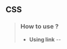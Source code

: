 ## CSS

> ### How to use ?
> 
> - **Using link**
> -- <link rel="stylesheet" href="styles/style.css">
